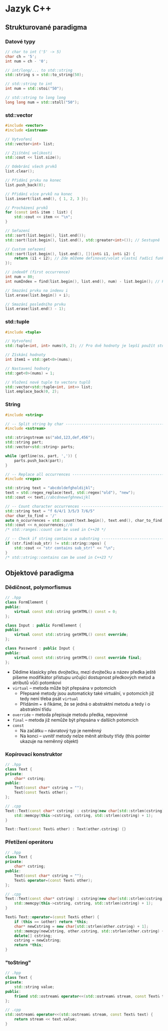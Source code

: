 # Jazyk C++

## Strukturované paradigma

### Datové typy

```cpp
// char to int ('5' -> 5)
char ch = '5';
int num = ch - '0';

// int/long/... to std::string
std::string s = std::to_string(50);

// std::string to int
int num = std::stoi("50");

// std::string to long long
long long num = std::stoll("50");
```

### std::vector

```cpp
#include <vector>
#include <iostream>

// Vytvoření
std::vector<int> list;

// Zjištění velikosti
std::cout << list.size();

// Odebrání všech prvků
list.clear();

// Přidání prvku na konec
list.push_back(0);

// Přidání více prvků na konec
list.insert(list.end(), { 1, 2, 3 });

// Procházení prvků
for (const int& item : list) {
    std::cout << item << "\n";
}

// Seřazení
std::sort(list.begin(), list.end());
std::sort(list.begin(), list.end(), std::greater<int>()); // Sestupně

// Custom seřazení
std::sort(list.begin(), list.end(), [](int& i1, int& i2) {
    return (i1 < i2); // Zde můžeme definovat/volat vlastní řadící funkci
});

// indexOf (first occurrence)
int num = 80;
int numIndex = find(list.begin(), list.end(), num) - list.begin(); // Při žádné shodě vrací list.size() (out of bounds!)

// Smazání prvku na indexu i
list.erase(list.begin() + i);

// Smazání posledního prvku
list.erase(list.end() - 1);
```

### std::tuple

```cpp
#include <tuple>

// Vytvoření
std::tuple<int, int> nums(0, 2); // Pro dvě hodnoty je lepší použít std::pair

// Získání hodnoty
int item1 = std::get<0>(nums);

// Nastavení hodnoty
std::get<0>(nums) = 1;

// Vložení nové tuple to vectoru tuplů
std::vector<std::tuple<int, int>> list;
list.emplace_back(0, 2);
```

### String

```cpp
#include <string>

// -- Split string by char ---------------------------------------------------------------
#include <sstream>

std::stringstream ss("abd,123,def,456");
std::string part;
std::vector<std::string> parts;

while (getline(ss, part, ',')) {
    parts.push_back(part);
}

// -- Replace all occurrences ------------------------------------------------------------
#include <regex>

std::string text = "abcdoldefgholdijkl";
text = std::regex_replace(text, std::regex("old"), "new");
std::cout << text;//abcdnewefghnewijkl

// -- Count character occurrences --------------------------------------------------------
std::string text = "f 6/4/1 3/5/3 7/6/5"
char char_to_find = '/'
auto n_occurrences = std::count(text.begin(), text.end(), char_to_find);
std::cout << n_occurrences;//6
/* std::ranges::count can be used in C++20 */

// -- Check if string contains a substring ------------------------------------------------
if (str.find(sub_str) != std::string::npos) {
    std::cout << "str contains sub_str!" << "\n";
}
/* std::string::contains can be used in C++23 */
```

## Objektové paradigma

### Dědičnost, polymorfismus

```cpp
// .hpp
class FormElement {
public:
    virtual const std::string getHTML() const = 0;
};

class Input : public FormElement {
public:
    virtual const std::string getHTML() const override;
};

class Password : public Input {
public:
    virtual const std::string getHTML() const override final;
};
```

* Dědíme klasicky přes dvojtečku, mezi dvojtečku a název předka ještě píšeme modifikátor přístupu určující dostupnost předkových metod a atributů vůči potomkovi
* `virtual` – metoda může být přepsána v potomcích
  * Přepsané metody jsou automaticky také virtuální, v potomcích již tedy není třeba psát `virtual`
  * Přidáním `= 0` říkáme, že se jedná o abstraktní metodu a tedy i o abstraktní třídu
* `override` – metoda přepisuje metodu předka, nepovinné
* `final` – metoda již nemůže být přepsána v dalších potomcích
* `const`
  * Na začátku – návratový typ je neměnný
  * Na konci – uvnitř metody nelze měnit atributy třídy (this pointer ukazuje na neměnný objekt)

### Kopírovací konstruktor

```cpp
// .hpp
class Text {
private:
    char* cstring;
public:
    Text(const char* cstring = "");
    Text(const Text& other);
};

// .cpp
Text::Text(const char* cstring) : cstring(new char[std::strlen(cstring) + 1]) {
    std::memcpy(this->cstring, cstring, std::strlen(cstring) + 1);
}

Text::Text(const Text& other) : Text(other.cstring) {}
```

### Přetížení operátoru

```cpp
// .hpp
class Text {
private:
    char* cstring;
public:
    Text(const char* cstring = "");
    Text& operator=(const Text& other);
};

// .cpp
Text::Text(const char* cstring) : cstring(new char[std::strlen(cstring) + 1]) {
    std::memcpy(this->cstring, cstring, std::strlen(cstring) + 1);
}

Text& Text::operator=(const Text& other) {
    if (this == &other) return *this;
    char* newCstring = new char[std::strlen(other.cstring) + 1];
    std::memcpy(newCstring, other.cstring, std::strlen(other.cstring) + 1);
    delete[] cstring;
    cstring = newCstring;
    return *this;
}
```

### "toString"

```cpp
// .hpp
class Text {
private:
    std::string value;
public:
    friend std::ostream& operator<<(std::ostream& stream, const Text& text);
};

// .cpp
std::ostream& operator<<(std::ostream& stream, const Text& text) {
    return stream << text.value;
}
```
